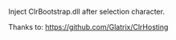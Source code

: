 Inject ClrBootstrap.dll after selection character.

Thanks to: https://github.com/Glatrix/ClrHosting
